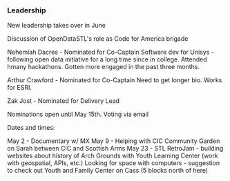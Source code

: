### Leadership

New leadership takes over in June

Discussion of OpenDataSTL's role as Code for America brigade

Nehemiah Dacres - Nominated for Co-Captain
Software dev for Unisys - following open data initiative for a long time since in college.  Attended hmany hackathons.  Gotten more engaged in the past three months.

Arthur Crawford - Nominated for Co-Captain
Need to get longer bio.  Works for ESRI.

Zak Jost - Nominated for Delivery Lead

Nominations open until May 15th.
Voting via email

Dates and times:

May 2 - Documentary w/ MX 
May 9 - Helping with CIC Community Garden on Sarah between CIC and Scottish Arms
May 23 - STL RetroJam - building websites about history of Arch Grounds with Youth Learning Center (work with geospatial, APIs, etc.) Looking for space with computers - suggestion to check out Youth and Family Center on Cass (5 blocks north of here)


